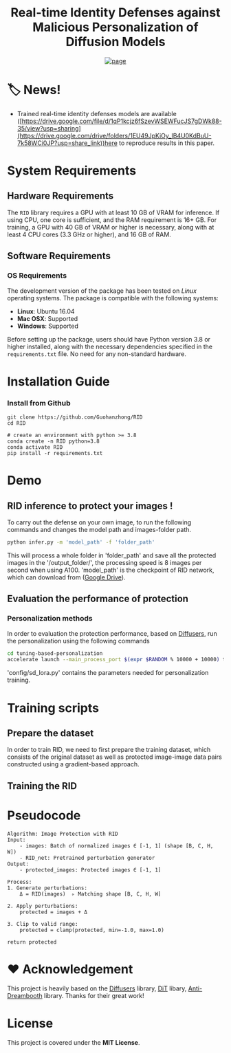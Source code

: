 <p align="center">

  <h1 align="center">Real-time Identity Defenses against Malicious Personalization of Diffusion Models</h1>
</p>
  <p align="center">
    <a href="http://arxiv.org/abs/2412.09844"><img alt='page' src="https://img.shields.io/badge/Arxix-2412.09844-red"></a>
  </p>

# :label: News!

* Trained real-time identity defenses models are available ([https://drive.google.com/file/d/1qP1kcjz6fSzevWSEWFucJS7gDWk88-35/view?usp=sharing](https://drive.google.com/drive/folders/1EU49JpKiOy_IB4U0KdBuU-7k58WCi0JP?usp=share_link))here</a> to reproduce results in this paper.

# System Requirements

## Hardware Requirements

The `RID` library requires a GPU with at least 10 GB of VRAM for inference. If using CPU, one core is sufficient, and the RAM requirement is 16+ GB. For training, a GPU with 40 GB of VRAM or higher is necessary, along with at least 4 CPU cores (3.3 GHz or higher), and 16 GB of RAM. 

## Software Requirements

### OS Requirements

The development version of the package has been tested on *Linux* operating systems. The package is compatible with the following systems:

- **Linux**: Ubuntu 16.04
- **Mac OSX**: Supported
- **Windows**: Supported

Before setting up the package, users should have Python version 3.8 or higher installed, along with the necessary dependencies specified in the `requirements.txt` file. No need for any non-standard hardware.


# Installation Guide

### Install from Github
```
git clone https://github.com/Guohanzhong/RID
cd RID

# create an environment with python >= 3.8
conda create -n RID python=3.8
conda activate RID
pip install -r requirements.txt
```

# Demo

## RID inference to protect your images !
To carry out the defense on your own image, to run the following commands and changes the model path and images-folder path.
```sh
python infer.py -m 'model_path' -f 'folder_path' 
```
This will process a whole folder in 'folder_path' and save all the protected images in the '/output_folder/', the processing speed is 8 images per second when using A100.
'model_path' is the checkpoint of RID network, which can download from ([Google Drive](https://drive.google.com/drive/folders/1EU49JpKiOy_IB4U0KdBuU-7k58WCi0JP?usp=share_link)).

## Evaluation the performance of protection
### Personalization methods 
In order to evaluation the protection performance, based on [Diffusers](https://github.com/huggingface/diffusers), run the personalization using the following commands
```sh
cd tuning-based-personalization
accelerate launch --main_process_port $(expr $RANDOM % 10000 + 10000) train_sd_lora_dreambooth_token.py  --config=config/sd_lora.py  
```
'config/sd_lora.py' contains the parameters needed for personalization training.

# Training scripts

## Prepare the dataset

In order to train RID, we need to first prepare the training dataset, which consists of the original dataset as well as protected image-image data pairs constructed using a gradient-based approach.

## Training the RID

# Pseudocode
```pseudocode
Algorithm: Image Protection with RID
Input: 
    - images: Batch of normalized images ∈ [-1, 1] (shape [B, C, H, W])
    - RID_net: Pretrained perturbation generator
Output: 
    - protected_images: Protected images ∈ [-1, 1]

Process:
1. Generate perturbations:
    Δ = RID(images)  ▹ Matching shape [B, C, H, W]
    
2. Apply perturbations:
    protected = images + Δ
    
3. Clip to valid range:
    protected = clamp(protected, min=-1.0, max=1.0)

return protected
```
# :hearts: Acknowledgement

This project is heavily based on the [Diffusers](https://github.com/huggingface/diffusers) library, [DiT](https://github.com/facebookresearch/DiT) libary, [Anti-Dreambooth](https://github.com/VinAIResearch/Anti-DreamBooth) library.
Thanks for their great work!


# License
This project is covered under the **MIT License**.
